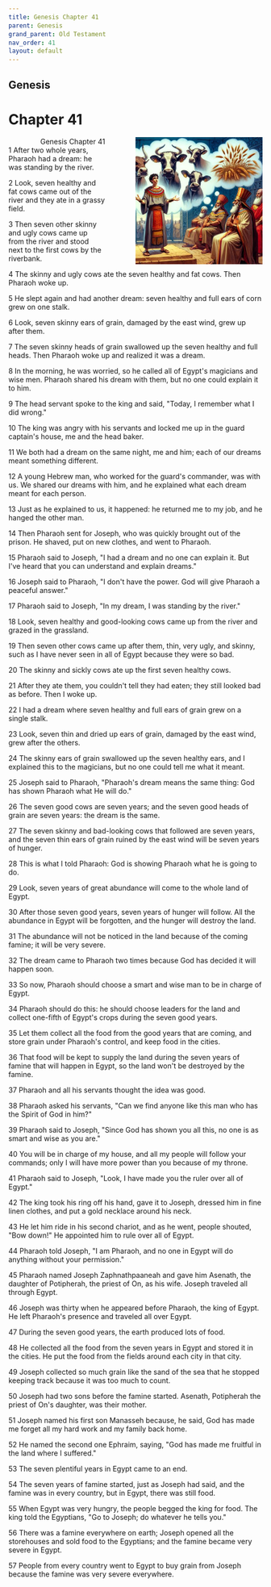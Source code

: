 ```yaml
---
title: Genesis Chapter 41
parent: Genesis
grand_parent: Old Testament
nav_order: 41
layout: default
---
```


## Genesis

# Chapter 41

<div style="clear: both; text-align: right;">
    <img src="/assets/Image/Genesis/500/41.jpg" alt="Genesis Chapter 41" class="chapter-image" style="max-width: 50%; height: auto; float: right; margin: 0 0 10px 10px; padding-left: 10%;">
    <figcaption style="font-size: 14px;">Genesis Chapter 41</figcaption>
</div>
1 After two whole years, Pharaoh had a dream: he was standing by the river.

2 Look, seven healthy and fat cows came out of the river and they ate in a grassy field.

3 Then seven other skinny and ugly cows came up from the river and stood next to the first cows by the riverbank.

4 The skinny and ugly cows ate the seven healthy and fat cows. Then Pharaoh woke up.

5 He slept again and had another dream: seven healthy and full ears of corn grew on one stalk.

6 Look, seven skinny ears of grain, damaged by the east wind, grew up after them.

7 The seven skinny heads of grain swallowed up the seven healthy and full heads. Then Pharaoh woke up and realized it was a dream.

8 In the morning, he was worried, so he called all of Egypt's magicians and wise men. Pharaoh shared his dream with them, but no one could explain it to him.

9 The head servant spoke to the king and said, "Today, I remember what I did wrong."

10 The king was angry with his servants and locked me up in the guard captain's house, me and the head baker.

11 We both had a dream on the same night, me and him; each of our dreams meant something different.

12 A young Hebrew man, who worked for the guard's commander, was with us. We shared our dreams with him, and he explained what each dream meant for each person.

13 Just as he explained to us, it happened: he returned me to my job, and he hanged the other man.

14 Then Pharaoh sent for Joseph, who was quickly brought out of the prison. He shaved, put on new clothes, and went to Pharaoh.

15 Pharaoh said to Joseph, "I had a dream and no one can explain it. But I've heard that you can understand and explain dreams."

16 Joseph said to Pharaoh, "I don't have the power. God will give Pharaoh a peaceful answer."

17 Pharaoh said to Joseph, "In my dream, I was standing by the river."

18 Look, seven healthy and good-looking cows came up from the river and grazed in the grassland.

19 Then seven other cows came up after them, thin, very ugly, and skinny, such as I have never seen in all of Egypt because they were so bad.

20 The skinny and sickly cows ate up the first seven healthy cows.

21 After they ate them, you couldn't tell they had eaten; they still looked bad as before. Then I woke up.

22 I had a dream where seven healthy and full ears of grain grew on a single stalk.

23 Look, seven thin and dried up ears of grain, damaged by the east wind, grew after the others.

24 The skinny ears of grain swallowed up the seven healthy ears, and I explained this to the magicians, but no one could tell me what it meant.

25 Joseph said to Pharaoh, "Pharaoh's dream means the same thing: God has shown Pharaoh what He will do."

26 The seven good cows are seven years; and the seven good heads of grain are seven years: the dream is the same.

27 The seven skinny and bad-looking cows that followed are seven years, and the seven thin ears of grain ruined by the east wind will be seven years of hunger.

28 This is what I told Pharaoh: God is showing Pharaoh what he is going to do.

29 Look, seven years of great abundance will come to the whole land of Egypt.

30 After those seven good years, seven years of hunger will follow. All the abundance in Egypt will be forgotten, and the hunger will destroy the land.

31 The abundance will not be noticed in the land because of the coming famine; it will be very severe.

32 The dream came to Pharaoh two times because God has decided it will happen soon.

33 So now, Pharaoh should choose a smart and wise man to be in charge of Egypt.

34 Pharaoh should do this: he should choose leaders for the land and collect one-fifth of Egypt's crops during the seven good years.

35 Let them collect all the food from the good years that are coming, and store grain under Pharaoh's control, and keep food in the cities.

36 That food will be kept to supply the land during the seven years of famine that will happen in Egypt, so the land won't be destroyed by the famine.

37 Pharaoh and all his servants thought the idea was good.

38 Pharaoh asked his servants, "Can we find anyone like this man who has the Spirit of God in him?"

39 Pharaoh said to Joseph, "Since God has shown you all this, no one is as smart and wise as you are."

40 You will be in charge of my house, and all my people will follow your commands; only I will have more power than you because of my throne.

41 Pharaoh said to Joseph, "Look, I have made you the ruler over all of Egypt."

42 The king took his ring off his hand, gave it to Joseph, dressed him in fine linen clothes, and put a gold necklace around his neck.

43 He let him ride in his second chariot, and as he went, people shouted, "Bow down!" He appointed him to rule over all of Egypt.

44 Pharaoh told Joseph, "I am Pharaoh, and no one in Egypt will do anything without your permission."

45 Pharaoh named Joseph Zaphnathpaaneah and gave him Asenath, the daughter of Potipherah, the priest of On, as his wife. Joseph traveled all through Egypt.

46 Joseph was thirty when he appeared before Pharaoh, the king of Egypt. He left Pharaoh's presence and traveled all over Egypt.

47 During the seven good years, the earth produced lots of food.

48 He collected all the food from the seven years in Egypt and stored it in the cities. He put the food from the fields around each city in that city.

49 Joseph collected so much grain like the sand of the sea that he stopped keeping track because it was too much to count.

50 Joseph had two sons before the famine started. Asenath, Potipherah the priest of On's daughter, was their mother.

51 Joseph named his first son Manasseh because, he said, God has made me forget all my hard work and my family back home.

52 He named the second one Ephraim, saying, "God has made me fruitful in the land where I suffered."

53 The seven plentiful years in Egypt came to an end.

54 The seven years of famine started, just as Joseph had said, and the famine was in every country, but in Egypt, there was still food.

55 When Egypt was very hungry, the people begged the king for food. The king told the Egyptians, "Go to Joseph; do whatever he tells you."

56 There was a famine everywhere on earth; Joseph opened all the storehouses and sold food to the Egyptians; and the famine became very severe in Egypt.

57 People from every country went to Egypt to buy grain from Joseph because the famine was very severe everywhere.


